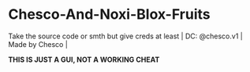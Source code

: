 # Chesco-And-Noxi-Blox-Fruits
Take the source code or smth but give creds at least | DC: @chesco.v1 | Made by Chesco |

**THIS IS JUST A GUI, NOT A WORKING CHEAT**
